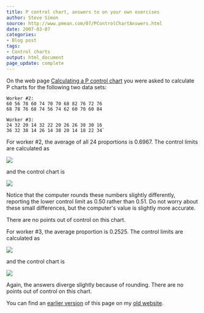 ```yaml
---
title: P control chart, answers to on your own exercises
author: Steve Simon
source: http://www.pmean.com/07/PControlChartAnswers.html
date: 2007-03-07
categories:
- Blog post
tags:
- Control charts
output: html_document
page_update: complete
---
```


On the web page [Calculating a P control chart][sim3] you were asked to calculate P charts for the following two data sets:

```
Worker #2:
60 56 78 60 74 70 70 68 82 76 72 76
68 78 76 68 74 56 74 62 60 70 60 84

Worker #3:
24 32 20 14 32 22 20 26 26 38 30 16
36 32 38 14 26 14 38 20 14 18 22 34`
```

For worker #2, the average of all 24 proportions is 0.6967. The control limits are calculated as

![](http://www.pmean.com/new-images/07/PControlChartAnswers01.gif)

and the control chart is

![](http://www.pmean.com/new-images/07/PControlChartAnswers02.gif)

Notice that the computer rounds these numbers slightly differently, reporting the lower control limit as 0.50 rather than 0.51. Do not worry about these small differences, but the computer's value is slightly more accurate.

There are no points out of control on this chart.

For worker #3, the average proportion is 0.2525. The control limits are calculated as

![](http://www.pmean.com/new-images/07/PControlChartAnswers03.gif)

and the control chart is

![](http://www.pmean.com/new-images/07/PControlChartAnswers04.gif)

Again, the answers diverge slightly because of rounding. There are no points out of control on this chart.

You can find an [earlier version][sim1] of this page on my [old website][sim2].

[sim1]: http://www.pmean.com/07/PControlChartAnswers.html
[sim2]: http://www.pmean.com

[sim3]: http://new.pmean.com/PControlChart/

